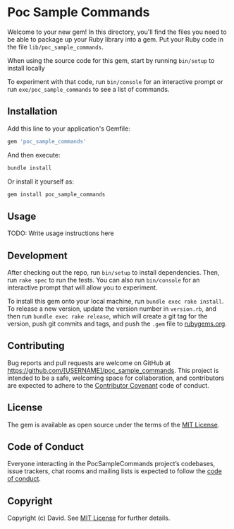 # Poc Sample Commands

Welcome to your new gem! In this directory, you'll find the files you need to be able to package up your Ruby library into a gem. Put your Ruby code in the file `lib/poc_sample_commands`.

When using the source code for this gem, start by running `bin/setup` to install locally

To experiment with that code, run `bin/console` for an interactive prompt or run `exe/poc_sample_commands` to see a list of commands.

## Installation

Add this line to your application's Gemfile:

```ruby
gem 'poc_sample_commands'
```

And then execute:

```bash
bundle install
```

Or install it yourself as:

```bash
gem install poc_sample_commands
```

## Usage

TODO: Write usage instructions here

## Development

After checking out the repo, run `bin/setup` to install dependencies. Then, run `rake spec` to run the tests. You can also run `bin/console` for an interactive prompt that will allow you to experiment.

To install this gem onto your local machine, run `bundle exec rake install`. To release a new version, update the version number in `version.rb`, and then run `bundle exec rake release`, which will create a git tag for the version, push git commits and tags, and push the `.gem` file to [rubygems.org](https://rubygems.org).

## Contributing

Bug reports and pull requests are welcome on GitHub at https://github.com/[USERNAME]/poc_sample_commands. This project is intended to be a safe, welcoming space for collaboration, and contributors are expected to adhere to the [Contributor Covenant](http://contributor-covenant.org) code of conduct.

## License

The gem is available as open source under the terms of the [MIT License](https://opensource.org/licenses/MIT).

## Code of Conduct

Everyone interacting in the PocSampleCommands project’s codebases, issue trackers, chat rooms and mailing lists is expected to follow the [code of conduct](https://github.com/[USERNAME]/poc_sample_commands/blob/master/CODE_OF_CONDUCT.md).

## Copyright

Copyright (c) David. See [MIT License](LICENSE.txt) for further details.

